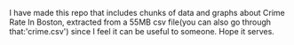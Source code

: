 I have made this repo that includes chunks of data and graphs about Crime Rate In Boston, extracted from a 55MB csv file(you can also go through that:'crime.csv') since I feel it can be useful to someone. Hope it serves.
